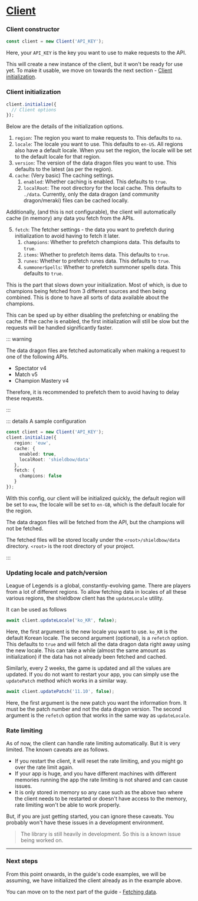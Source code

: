 # [Client](/api/client.md)

### Client constructor

```ts
const client = new Client('API_KEY');
```

Here, your `API_KEY` is the key you want to use to make requests to the API.

This will create a new instance of the client, but it won't be ready for use yet.
To make it usable, we move on towards the next section - [Client initialization](#client-initialization).

### Client initialization

```ts
client.initialize({
  // Client options
});
```

Below are the details of the initialization options.

1. `region`: The region you want to make requests to. This defaults to `na`.
2. `locale`: The locale you want to use. This defaults to `en-US`. 
All regions also have a default locale. 
When you set the region, the locale will be set to the default locale for that region.
3. `version`: The version of the data dragon files you want to use. This defaults to the latest (as per the region).
4. `cache`: (Very basic) The caching settings.
   1. `enabled`: Whether caching is enabled. This defaults to `true`.
   2. `localRoot`: The root directory for the local cache. This defaults to `./data`.
Currently, only the data dragon (and community dragon/meraki) files can be cached locally.

Additionally, (and this is not configurable), the client will automatically cache (in memory) 
any data you fetch from the APIs.

5. `fetch`: The fetcher settings - the data you want to prefetch during initialization to avoid having to fetch it later.
   1. `champions`: Whether to prefetch champions data. This defaults to `true`.
   2. `items`: Whether to prefetch items data. This defaults to `true`.
   3. `runes`: Whether to prefetch runes data. This defaults to `true`.
   4. `summonerSpells`: Whether to prefetch summoner spells data. This defaults to `true`.

This is the part that slows down your initialization. 
Most of which, is due to champions being fetched from 3 different sources and then being combined.
This is done to have all sorts of data available about the champions.

This can be sped up by either disabling the prefetching or enabling the cache.
If the cache is enabled, the first initialization will still be slow but the requests will be handled significantly faster.

::: warning

The data dragon files are fetched automatically when making a request to one of the following APIs.

- Spectator v4
- Match v5
- Champion Mastery v4

Therefore, it is recommended to prefetch them to avoid having to delay these requests.

:::

::: details A sample configuration

```ts
const client = new Client('API_KEY');
client.initialize({ 
   region: 'euw', 
   cache: { 
     enabled: true,
     localRoot: 'shieldbow/data' 
   }, 
   fetch: {
     champions: false
   }
});
```

With this config, our client will be initialized quickly, the default region will be set to `euw`, 
the locale will be set to `en-GB`, which is the default locale for the region.

The data dragon files will be fetched from the API, but the champions will not be fetched.

The fetched files will be stored locally under the `<root>/shieldbow/data` directory.
`<root>` is the root directory of your project.

:::

### Updating locale and patch/version

League of Legends is a global, constantly-evolving game. There are players from a lot of different regions.
To allow fetching data in locales of all these various regions, the shieldbow client has the `updateLocale` utility.

It can be used as follows
```ts
await client.updateLocale('ko_KR', false);
```
Here, the first argument is the new locale you want to use. `ko_KR` is the default Korean locale.
The second argument (optional), is a `refetch` option. This defaults to `true` and will fetch all the data dragon data
right away using the new locale. This can take a while (almost the same amount as initialization)
if the data has not already been fetched and cached.

Similarly, every 2 weeks, the game is updated and all the values are updated. If you do not want to restart your app,
you can simply use the `updatePatch` method which works in a similar way.

```ts
await client.updatePatch('11.10', false);
```

Here, the first argument is the new patch you want the information from.
It must be the patch number and not the data dragon version.
The second argument is the `refetch` option that works in the same way as `updateLocale`.

### Rate limiting

As of now, the client can handle rate limiting automatically. But it is very limited.
The known caveats are as follows.

- If you restart the client, it will reset the rate limiting, and you might go over the rate limit again.
- If your app is huge, and you have different machines with different memories running the app
the rate limiting is not shared and can cause issues.
- It is only stored in memory so any case such as the above two where the client needs to be restarted or doesn't have access to the memory,
rate limiting won't be able to work properly.

But, if you are just getting started, you can ignore these caveats.
You probably won't have these issues in a development environment.

> The library is still heavily in development. So this is a known issue being worked on.

---

### Next steps

From this point onwards, in the guide's code examples, we will be assuming, 
we have initialized the client already as in the example above.

You can move on to the next part of the guide - [Fetching data](/guide/fetching.md).